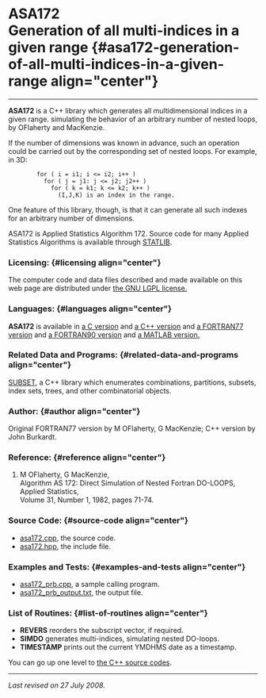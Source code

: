 ASA172\
Generation of all multi-indices in a given range {#asa172-generation-of-all-multi-indices-in-a-given-range align="center"}
================================================

------------------------------------------------------------------------

**ASA172** is a C++ library which generates all multidimensional indices
in a given range. simulating the behavior of an arbitrary number of
nested loops, by OFlaherty and MacKenzie.

If the number of dimensions was known in advance, such an operation
could be carried out by the corresponding set of nested loops. For
example, in 3D:

            for ( i = i1; i <= i2; i++ )
              for ( j = j1: j <= j2; j2++ )
                for ( k = k1; k <= k2; k++ )
                  (I,J,K) is an index in the range.
          

One feature of this library, though, is that it can generate all such
indexes for an arbitrary number of dimensions.

ASA172 is Applied Statistics Algorithm 172. Source code for many Applied
Statistics Algorithms is available through
[STATLIB](http://lib.stat.cmu.edu/apstat).

### Licensing: {#licensing align="center"}

The computer code and data files described and made available on this
web page are distributed under [the GNU LGPL
license.](../../txt/gnu_lgpl.txt)

### Languages: {#languages align="center"}

**ASA172** is available in [a C version](../../c_src/asa172/asa172.html)
and [a C++ version](../../cpp_src/asa172/asa172.html) and [a FORTRAN77
version](../../f77_src/asa172/asa172.html) and [a FORTRAN90
version](../../f_src/asa172/asa172.html) and [a MATLAB
version.](../../m_src/asa172/asa172.html)

### Related Data and Programs: {#related-data-and-programs align="center"}

[SUBSET](../../cpp_src/subset/subset.html), a C++ library which
enumerates combinations, partitions, subsets, index sets, trees, and
other combinatorial objects.

### Author: {#author align="center"}

Original FORTRAN77 version by M OFlaherty, G MacKenzie; C++ version by
John Burkardt.

### Reference: {#reference align="center"}

1.  M OFlaherty, G MacKenzie,\
    Algorithm AS 172: Direct Simulation of Nested Fortran DO-LOOPS,\
    Applied Statistics,\
    Volume 31, Number 1, 1982, pages 71-74.

### Source Code: {#source-code align="center"}

-   [asa172.cpp](asa172.cpp), the source code.
-   [asa172.hpp](asa172.hpp), the include file.

### Examples and Tests: {#examples-and-tests align="center"}

-   [asa172\_prb.cpp](asa172_prb.cpp), a sample calling program.
-   [asa172\_prb\_output.txt](asa172_prb_output.txt), the output file.

### List of Routines: {#list-of-routines align="center"}

-   **REVERS** reorders the subscript vector, if required.
-   **SIMDO** generates multi-indices, simulating nested DO-loops.
-   **TIMESTAMP** prints out the current YMDHMS date as a timestamp.

You can go up one level to [the C++ source codes](../cpp_src.html).

------------------------------------------------------------------------

*Last revised on 27 July 2008.*

